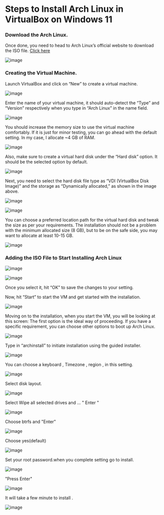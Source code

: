 # Steps to Install Arch Linux in VirtualBox on Windows 11

### Download the Arch Linux.
Once done, you need to head to Arch Linux’s official website to download the ISO file. [Click here](https://archlinux.org/download/)

![image](https://user-images.githubusercontent.com/100128996/182668840-573f0367-3bb9-4e8b-93ee-a7fb41e507dd.png)

### Creating the Virtual Machine.
Launch VirtualBox and click on “New” to create a virtual machine.

![image](https://user-images.githubusercontent.com/100128996/182669192-67d87c73-3a01-4d79-8d64-6f914750db55.png)

Enter the name of your virtual machine, it should auto-detect the “Type” and “Version” respectively when you type in “Arch Linux” in the name field.

![image](https://user-images.githubusercontent.com/100128996/182669518-93f090b4-bb76-47bc-aec9-126536f001f4.png)

You should increase the memory size to use the virtual machine comfortably. If it is just for minor testing, you can go ahead with the default setting.
In my case, I allocate ~4 GB of RAM.

![image](https://user-images.githubusercontent.com/100128996/182669784-dc5a5f28-880e-4060-9381-b2dd42574b0b.png)

Also, make sure to create a virtual hard disk under the “Hard disk” option. It should be the selected option by default.

![image](https://user-images.githubusercontent.com/100128996/182669885-d260673f-2485-4a14-92d8-d63e3cc3f414.png)

Next, you need to select the hard disk file type as “VDI (VirtualBox Disk Image)” and the storage as “Dynamically allocated,” as shown in the image above.

![image](https://user-images.githubusercontent.com/100128996/182670227-b5167448-1590-43c6-9eec-1d03f7c130c7.png)

![image](https://user-images.githubusercontent.com/100128996/182670252-8a3f3db5-4362-4508-8b8a-43156c210197.png)

You can choose a preferred location path for the virtual hard disk and tweak the size as per your requirements. The installation should not be a problem with the minimum allocated size (8 GB), but to be on the safe side, you may want to allocate at least 10-15 GB.

![image](https://user-images.githubusercontent.com/100128996/182670424-5f8edbee-a90e-4132-b095-52aee9c0ae96.png)

### Adding the ISO File to Start Installing Arch Linux

![image](https://user-images.githubusercontent.com/100128996/182671422-0e3782a3-b5b7-49ee-8e62-39827137e7e3.png)

![image](https://user-images.githubusercontent.com/100128996/182671668-ed05e1b2-03c8-433a-862e-3d8e96d850a5.png)

Once you select it, hit “OK” to save the changes to your setting.

Now, hit “Start” to start the VM and get started with the installation.

![image](https://user-images.githubusercontent.com/100128996/182672000-fb3fa995-01f7-467f-9575-601ce2bb28cb.png)

Moving on to the installation, when you start the VM, you will be looking at this screen:
The first option is the ideal way of proceeding. If you have a specific requirement, you can choose other options to boot up Arch Linux.

![image](https://user-images.githubusercontent.com/100128996/182805377-f920e502-2a55-414a-ab43-4d07230fad54.png)

Type in “archinstall” to initiate installation using the guided installer.

![image](https://user-images.githubusercontent.com/100128996/182806154-d577c05e-d471-4c57-902d-32edf8bd6bb2.png)

You can choose a keyboard , Timezone , region , in this setting.

![image](https://user-images.githubusercontent.com/100128996/182806514-de990bc9-9ece-4350-bcda-b8d37a9039ea.png)

Select disk layout.

![image](https://user-images.githubusercontent.com/100128996/182809818-b3a5b9a0-094a-48b6-9a96-8f3c27136144.png)

Select Wipe all selected drives and ... " Enter "

![image](https://user-images.githubusercontent.com/100128996/182809884-15e60b30-3fb0-46b3-8123-b39fed915592.png)

Choose btrfs and "Enter"

![image](https://user-images.githubusercontent.com/100128996/182809985-46f19448-4145-42b4-8e76-74ea91d31b88.png)

Choose yes(default)

![image](https://user-images.githubusercontent.com/100128996/182810102-1f027b33-82c0-4b91-80b2-1c89a1f262d8.png)

Set your root password.when you complete setting go to install.

![image](https://user-images.githubusercontent.com/100128996/182810522-99dd6e28-7158-47ad-9a5e-38f8df37c7f0.png)

"Press Enter"

![image](https://user-images.githubusercontent.com/100128996/182810607-05ba6454-40ad-4c44-a388-b7e83021f853.png)

It will take a few minute to install .

![image](https://user-images.githubusercontent.com/100128996/182810902-e5b47762-e79e-4d60-8c0f-4798654f5e42.png)







